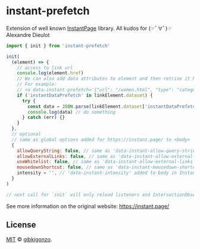 # instant-prefetch

Extension of well known [InstantPage](https://instant.page/) library.
All kudos for (☞ﾟ∀ﾟ)☞ Alexandre Dieulot


```javascript
import { init } from 'instant-prefetch'

init(
  (element) => {
    // access to link url
    console.log(element.href)
    // We can also add data attributes to element and then retrive it here
    // For example:
    // <a data-instant-prefetch='{"url": "/women.html", "type": "category"}' >
    if ('instantDataPrefetch' in linkElement.dataset) {
      try {
        const data = JSON.parse(linkElement.dataset['instantDataPrefetch'])
        console.log(data) // do something
      } catch (err) {}
    }
  },
  // optional
  // same as global options added for https://instant.page/ to <body>
  {
    allowQueryString: false, // same as 'data-instant-allow-query-string' added to body in InstantPage https://instant.page/blacklist
    allowExternalLinks: false, // same as 'data-instant-allow-external-links' added to body in InstantPage https://instant.page/blacklist
    useWhitelist: false, // same as 'data-instant-allow-external-links' added to body in InstantPage https://instant.page/blacklist
    mousedownShortcut: false, // same as 'data-instant-mousedown-shortcut' added to body in InstantPage https://instant.page/intensity
    intensity = '', // 'data-instant-intensity' added to body in InstantPage https://instant.page/intensity
  }
)

// next call for `init` will only reload listeners and IntersectionObserver but list of triggered links will remain the same
```

See more information on the original website: https://instant.page/

## License

[MIT](/LICENSE) &copy; [gibkigonzo](https://github.com/gibkgigonzo).

